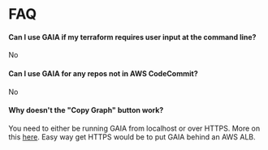 # FAQ

#### Can I use GAIA if my terraform requires user input at the command line? 

No

#### Can I use GAIA for any repos not in AWS CodeCommit? 

No

#### Why doesn't the "Copy Graph" button work?

You need to either be running GAIA from localhost or over HTTPS. More on this [here](https://stackoverflow.com/questions/51805395/navigator-clipboard-is-undefined). Easy way get HTTPS would be to put GAIA behind an AWS ALB.
